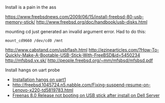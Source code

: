 
<!--
-->

Install is a pain in the ass

https://www.freebsdnews.com/2009/06/15/install-freebsd-80-usb-memory-stick/
http://www.freebsd.org/doc/handbook/usb-disks.html

mounting cd just generated an invalid argument error.
Had to do this:

```
mount_cd9660 /dev/cd0 /mnt
```

http://www.cabstand.com/usbflash.html
http://ezinearticles.com/?How-To-Quickly-Make-A-Bootable-USB-Stick-With-FreeBSD&id=5450234
http://mfsbsd.vx.sk/
http://people.freebsd.org/~mm/mfsbsd/mfsbsd.pdf

Install hangs on uart probe

 * [Installation hangs on uart1]( https://forums.freebsd.org/threads/43882/ )
 * http://freebsd.1045724.n5.nabble.com/Fixing-suspend-resume-on-Lenovo-x220-td5819783.html
 * [Freenas 8.0 Release not booting on USB stick after install on Dell Server]( https://bugs.freenas.org/issues/321 )


<!-- vim: set autoindent expandtab sw=4 syntax=markdown: -->
